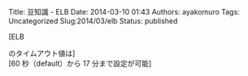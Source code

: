 Title: 豆知識 - ELB
Date: 2014-03-10 01:43
Authors: ayakomuro
Tags:  Uncategorized
Slug:2014/03/elb
Status: published

[ELB

のタイムアウト値は]  
[60 秒（default）から 17
分まで設定が可能]
